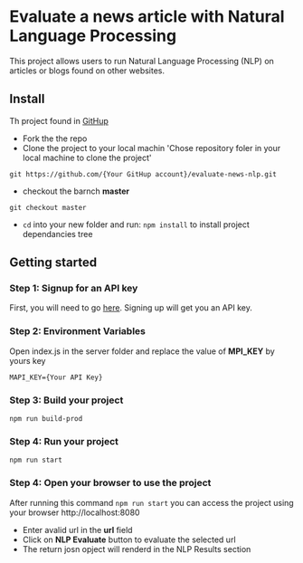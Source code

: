 # Evaluate a news article with Natural Language Processing

This project allows users to run Natural Language Processing (NLP) on articles or blogs found on other websites.


## Install

Th  project found in  [GitHup](https://github.com/bmeabeed/evaluate-news-nlp)

- Fork the the repo
- Clone the project to your local machin 'Chose repository foler in your local machine to clone the project'

`git https://github.com/{Your GitHup account}/evaluate-news-nlp.git`

- checkout the barnch **master**

`git checkout master`

- `cd` into your new folder and run:
  `npm install` to install project dependancies tree


## Getting started

### Step 1: Signup for an API key
First, you will need to go [here](https://www.meaningcloud.com/developer/login). Signing up will get you an API key. 

### Step 2: Environment Variables
Open index.js in the server folder and replace the value of **MPI_KEY** by yours key

`MAPI_KEY={Your API Key}`

### Step 3: Build your project

   `npm run build-prod`

### Step 4: Run your project

   `npm run start` 


  ### Step 4: Open your browser to use the project
  After running this command `npm run start` you can access the project using your browser    http://localhost:8080

- Enter avalid url in the **url** field
- Click on **NLP Evaluate** button to evaluate the selected url
- The return josn opject will renderd in the NLP Results section






